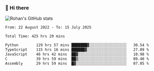 ### 👋 Hi there 

<!--
**rohznmdev/rohznmdev** is a ✨ _special_ ✨ repository because its `README.md` (this file) appears on your GitHub profile.

Here are some ideas to get you started:

- 🔭 I’m currently working on ...
- 🌱 I’m currently learning Ruby and Ruby on Rails
- 👯 I’m looking to collaborate on ...
- 🤔 I’m looking for help with ...
- 💬 Ask me about ...
- 📫 How to reach me: ...
- 😄 Pronouns: ...
- ⚡ Fun fact: ...
-->
![Rohan's GitHub stats](https://github-readme-stats.vercel.app/api?username=rohznmdev&theme=dark&show_icons=true)

<!--START_SECTION:waka-->

```txt
From: 22 August 2022 - To: 15 July 2025

Total Time: 425 hrs 29 mins

Python        129 hrs 57 mins ███████▓░░░░░░░░░░░░░░░░░   30.54 %
TypeScript    115 hrs 16 mins ██████▓░░░░░░░░░░░░░░░░░░   27.09 %
JavaScript    46 hrs 42 mins  ██▓░░░░░░░░░░░░░░░░░░░░░░   10.98 %
C             39 hrs 59 mins  ██▒░░░░░░░░░░░░░░░░░░░░░░   09.40 %
Assembly      29 hrs 59 mins  █▓░░░░░░░░░░░░░░░░░░░░░░░   07.05 %
```

<!--END_SECTION:waka-->
